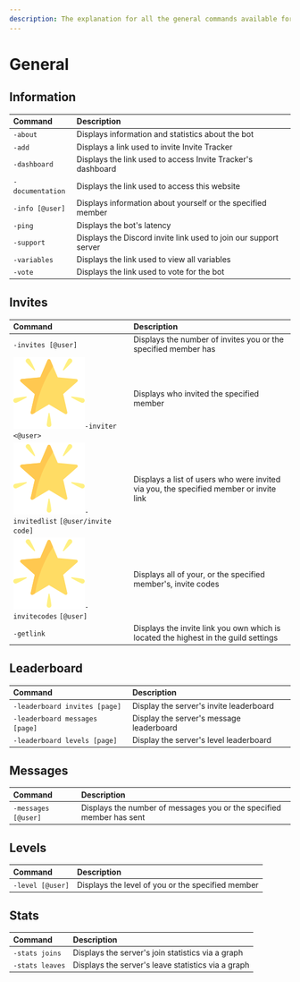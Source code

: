 ```yaml
---
description: The explanation for all the general commands available for Invite Tracker.
---
```


# General

## Information

| Command | Description |
| :--- | :--- |
| `-about` | Displays information and statistics about the bot |
| `-add` | Displays a link used to invite Invite Tracker |
| `-dashboard` | Displays the link used to access Invite Tracker's dashboard |
| `-documentation`  | Displays the link used to access this website |
| `-info [@user]` | Displays information about yourself or the specified member |
| `-ping` | Displays the bot's latency |
| `-support` | Displays the Discord invite link used to join our support server |
| `-variables` | Displays the link used to view all variables |
| `-vote` | Displays the link used to vote for the bot |

## Invites

| Command | Description |
| :--- | :--- |
| `-invites [@user]` | Displays the number of invites you or the specified member has |
| ![](../.gitbook/assets/premium.png)`-inviter <@user>` | Displays who invited the specified member |
| ![](../.gitbook/assets/premium.png)`-invitedlist` `[@user/invite code]` | Displays a list of users who were invited via you, the specified member or invite link |
| ![](../.gitbook/assets/premium.png)`-invitecodes` `[@user]` | Displays all of your, or the specified member's, invite codes |
| `-getlink` | Displays the invite link you own which is located the highest in the guild settings |

## Leaderboard

| Command | Description |
| :--- | :--- |
| `-leaderboard invites [page]` | Display the server's invite leaderboard |
| `-leaderboard messages [page]` | Display the server's message leaderboard |
| `-leaderboard levels [page]` | Display the server's level leaderboard |

## Messages

| Command | Description |
| :--- | :--- |
| `-messages [@user]` | Displays the number of messages you or the specified member has sent |

## Levels

| Command | Description |
| :--- | :--- |
| `-level [@user]` | Displays the level of you or the specified member |

## Stats

| Command | Description |
| :--- | :--- |
| `-stats joins` | Displays the server's join statistics via a graph  |
| `-stats leaves` | Displays the server's leave statistics via a graph |

